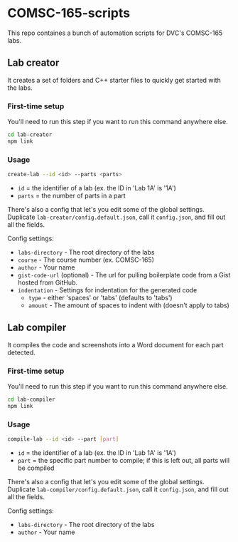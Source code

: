 # COMSC-165-scripts
This repo containes a bunch of automation scripts for DVC's COMSC-165 labs.

## Lab creator
It creates a set of folders and C++ starter files to quickly get started with the labs.

### First-time setup
You'll need to run this step if you want to run this command anywhere else.
```bash
cd lab-creator
npm link
```

### Usage
```bash
create-lab --id <id> --parts <parts>
```

* `id` = the identifier of a lab (ex. the ID in 'Lab 1A' is '1A')
* `parts` = the number of parts in a part

There's also a config that let's you edit some of the global settings. Duplicate `lab-creator/config.default.json`, call it `config.json`, and fill out all the fields.

Config settings:
* `labs-directory` - The root directory of the labs
* `course` - The course number (ex. COMSC-165)
* `author` - Your name
* `gist-code-url` (optional) - The url for pulling boilerplate code from a Gist hosted from GitHub.
* `indentation` - Settings for indentation for the generated code
  * `type` - either 'spaces' or 'tabs' (defaults to 'tabs')
  * `amount` - The amount of spaces to indent with (doesn't apply to tabs)

## Lab compiler
It compiles the code and screenshots into a Word document for each part detected.

### First-time setup
You'll need to run this step if you want to run this command anywhere else.
```bash
cd lab-compiler
npm link
```

### Usage
```bash
compile-lab --id <id> --part [part]
```

* `id` = the identifier of a lab (ex. the ID in 'Lab 1A' is '1A')
* `part` = the specific part number to compile; if this is left out, all parts will be compiled

There's also a config that let's you edit some of the global settings. Duplicate `lab-compiler/config.default.json`, call it `config.json`, and fill out all the fields.

Config settings:
* `labs-directory` - The root directory of the labs
* `author` - Your name